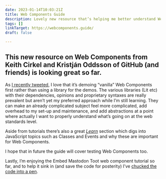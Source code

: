 ```yaml
---
date: 2023-01-14T10:03:21Z
title: Web Components Guide
description: Lovely new resource that’s helping me better understand Web Components
tags: []
linkTarget: https://webcomponents.guide/
draft: false

---
```

This new resource on Web Components from Keith Cirkel and Kristján Oddsson of GitHub (and friends) is looking great so far.
---

As [I recently tweeted](https://twitter.com/fuzzylogicx/status/1614202359520919553), I love that it’s demoing “vanilla” Web Components first rather than using a library for the demos. The various libraries (Lit etc) with their dependencies, opinions and proprietary syntaxes are really prevalent but aren’t yet my preferred approach while I’m still learning. They can make an already complicated subject feel more complicated, add overhead to my set-up and maintenance, and add abstractions at a point where actually I want to properly understand what’s going on at the web standards level.

Aside from tutorials there’s also a great [_Learn_](https://webcomponents.guide/learn/) section which digs into JavaScript topics such as Classes and Events and why these are important for Web Components.

I hope that in future the guide will cover testing Web Components too.

Lastly, I’m enjoying the Embed Mastodon Toot web component tutorial so far, and to help it sink in (and save the code for posterity) I’ve [chucked the code into a pen](https://codepen.io/fuzzylogicx/pen/RwBgveM).